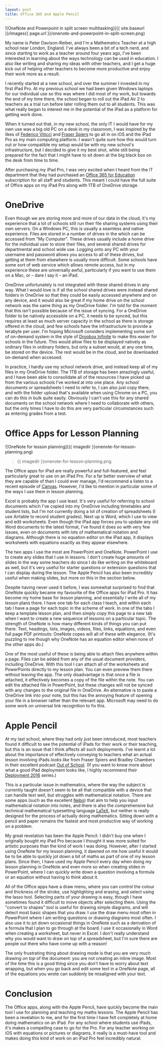 ```yaml
---
layout: post
title: Office 365 and Apple Pencil
---
```

![OneNote and Powerpoint in split screen multitasking]({{ site.baseurl }}/images{{ page.url }}/onenote-and-powerpoint-in-split-screen.png)

My name is Peter Davison-Reiber, and I'm a Mathematics Teacher at a high school near London, England. I've always been a bit of a tech nerd, and since starting to work as a teacher around four years ago, I've been interested in learning about the ways technology can be used in education. I also like writing and sharing my ideas with other teachers, and I get a huge kick out of helping other teachers to become more productive and enjoy their work more as a result.

I recently started at a new school, and over the summer I invested in my first iPad Pro. At my previous school we had been given Windows laptops for our individual use so this was where I did most of my work, but towards the end of my time there, the school began to roll out the iPad Air 2 to teachers as a trial run before later rolling them out to all students. This was what really began to interest me in the potential of the iPad as a platform for getting work done. 

When it turned out that, in my new school, the only IT I would have for my own use was a big old PC on a desk in my classroom, I was inspired by the likes of [Federico Viticci](https://www.macstories.net) and [Fraser Spiers](http://www.speirs.org/) to go all in on iOS and the iPad Pro as my main computing platform. I wasn't quite sure how this would turn out or how compatible my setup would be with my new school's infrastructure, but I decided to give it my best shot, while still being prepared for the fact that I might have to sit down at the big black box on the desk from time to time.

After purchasing my iPad Pro, I was very excited when I heard from the IT department that they had purchased an [Office 365 for Education](https://www.microsoft.com/en-gb/education/products/office/default.aspx) subscription for all staff and students. This meant I could have the full suite of Office apps on my iPad Pro along with 1TB of OneDrive storage. 


# OneDrive

Even though we are storing more and more of our data in the cloud, it's my experience that a lot of schools still run their file sharing systems using their own servers. On a Windows PC, this is usually a seamless and native experience. Files are stored in a number of drives in the which can be accessed from "My Computer". These drives usually include a home drive for the individual user to store their files, and several shared drives for departmental and school wide use. Logging onto any PC with your username and password allows you access to all of these drives, but getting at them from elsewhere is usually more difficult. Some schools have some sort of web service which allows remote access, but in my experience these are universally awful, particularly if you want to use them on a Mac, or – dare I say it – an iPad. 

OneDrive unfortunately is not integrated with these shared drives in any way. What I would love is if all the school shared drives were instead shared folders in OneDrive so that they could be easily accessed anywhere and on any device, and it would also be great if my home drive on the school network was the same thing as my OneDrive folder. I'm told for the moment that this isn't possible because of the issue of syncing. For a OneDrive folder to be natively accessible on a PC, it needs to be synced, but this requires at least as much server capacity in the school as there is storage offered in the cloud, and few schools have the infrastructure to provide a terabyte per user. I'm hoping Microsoft considers implementing some sort of on-demand system in the style of [Dropbox Infinite](https://blogs.dropbox.com/business/2016/04/announcing-project-infinite/) to make this easier for schools in the future. This would allow files to be displayed natively as ordinary files in ordinary folders, but only a subset would, at any one time, be stored on the device. The rest would be in the cloud, and be downloaded on-demand when accessed. 

In practice, I hardly use my school network drive, and instead keep all of my files in my OneDrive folder. The 1TB of storage has been amazingly useful, and I have been able to consolidate all of the resources I have picked up from the various schools I've worked at into one place. Any school documents or spreadsheets I need to refer to, I can also just copy there, and with the folder upload that's available when using Chrome on a PC, you can do this in bulk quite easily. Obviously I can't use this for any shared documents on the school network where I need to collaborate with others, but the only times I have to do this are very particular circumstances such as entering grades from a test. 


# Office Apps for Lesson Planning

![OneNote for lesson planning]({{ imagedir }}onenote-for-lesson-planning.png)
> {{ imagedir }}onenote-for-lesson-planning.png

The Office apps for iPad are really powerful and full-featured, and feel particularly great to use on an iPad Pro. For a far better overview of what they are capable of than I could ever manage, I'd recommend a listen to a recent episode of [Canvas](https://overcast.fm/+F1iINwGYU). However, I'd like to mention in particular some of the ways I use them in lesson planning. 

Excel is probably the app I use least. It's very useful for referring to school documents which I've copied into my OneDrive including timetables and student lists, but I'm not currently doing a lot of creation of spreadsheets (I use Airtable to record student grades). Next up is Word, which I use to view and edit worksheets. Even though the iPad app forces you to update any old Word documents to the latest format, I've found it does so with very few issues, even on documents with lots of mathematical notation and diagrams. Although there is no equation editor on the iPad app, it displays worksheets with equations exactly as they appear elsewhere. 

The two apps I use the most are PowerPoint and OneNote. PowerPoint I use to create any slides that I use in lessons. I don't create huge amounts of slides in the way some teachers do since I do like writing on the whiteboard as well, but it's very useful for starter questions or extension questions that I can display during the lesson. The Apple Pencil has also been incredibly useful when making slides, but more on this in the section below.

Despite having never used it before, I was somewhat surprised to find that OneNote quickly became my favourite of the Office apps for iPad Pro. It has become my home base for lesson planning, and essentially I write all of my lesson plans there. I have one tab for each class I teach, and within each tab I have a page for each topic in the scheme of work. In one of the tabs I keep a template lesson plan, and then simply copy this page to a new tab when I want to create a new sequence of lessons on a particular topic. The strength of OneNote is how many different kinds of things you can put there. Text, headings, lists, images, videos, files, links, equations, and even full page PDF printouts: OneNote copes will all of these with elegance. (It's puzzling to me though why OneNote has an equation editor when none of the other apps do.)

One of the most useful of these is being able to attach files anywhere within a page. Files can be added from any of the usual document providers, including OneDrive. With this tool I can attach all of the worksheets and PowerPoints directly to my lesson plan. You can even preview them there without leaving the app. The only disadvantage is that once a file is attached, it effectively becomes a copy of the file within the note. You can edit the attached file in PowerPoint, but these changes will not be synced with any changes to the original file in OneDrive. An alternative is to paste a OneDrive link into your note, but this has the annoying feature of opening your file in a browser rather than the relevant app. Microsoft may need to do some work on universal link recognition to fix this. 


# Apple Pencil

At my last school, where they had only just been introduced, most teachers found it difficult to see the potential of iPads for their work or their teaching, but this is an issue that I think affects all such deployments. I've learnt a lot about the importance of effectively conveying to teachers what an actual lesson involving iPads *looks like* from Fraser Spiers and Bradley Chambers in their excellent podcast [Out of School](https://outofschool.net/). (If you want to know more about what a good iPad deployment looks like, I highly recommend their [Deployment 2016](https://overcast.fm/+zV6cWzu4) series.) 

This is a particular issue in mathematics, where the way the subject is currently taught doesn't seem to be all that compatible with a device that can handle text well, but struggles with mathematical notation. There are some apps (such as the excellent [Nebo](https://appsto.re/gb/Qr8Ucb.i)) that aim to help you input mathematical notation into notes, and there is also the comprehensive but technical mathematical typesetting language [LaTeX](https://www.latex-project.org/), but neither is really designed for the process of actually doing mathematics. Sitting down with a pencil and paper remains the fastest and most productive way of working on a problem. 

My great revelation has been the Apple Pencil. I didn't buy one when I originally bought my iPad Pro because I thought it was more suited for artistic purposes than the kind of work I was doing. However, after I started using OneNote for my lesson planning, it dawned on me how useful it would be to be able to quickly jot down a bit of maths as part of one of my lesson plans. Since then, I have used my Apple Pencil every day when doing my lesson planning in OneNote and even more so when creating slides in PowerPoint, where I can quickly write down a question involving a formula or an equation without having to think about it. 

All of the Office apps have a draw menu, where you can control the colour and thickness of the stroke, use highlighting and erasing, and select using the lasso tool. Selecting parts of your drawing is easy, though I have sometimes found it difficult to move objects after selecting them. Using the "convert to shapes" tool is useful for drawing simple diagrams, and will detect most basic shapes that you draw. I use the draw menu most often in PowerPoint where I am writing questions or drawing diagrams most often. I also use it to jot down occasional things in OneNote such as a derivation of a formula that I plan to go through at the board. I use it occasionally in Word when creating a worksheet, but never in Excel. I don't really understand why you would want to draw on top of a spreadsheet, but I'm sure there are people out there who have come up with a reason!

The only frustrating thing about drawing mode is that you are very much drawing *on top* of the document: you are not creating an inline image. Most of the time this is a good thing since you don't have to worry about text wrapping, but when you go back and edit some text in a OneNote page, all of the equations you wrote can suddenly be misaligned with your text. 


# Conclusion

The Office apps, along with the Apple Pencil, have quickly become the main tool I use for planning and teaching my maths lessons. The Apple Pencil has been a revelation to me, and for the first time I have felt completely at home doing mathematics on an iPad. For any school where students use iPads, it's makes a compelling case to go for the Pro. For any teacher working on iOS with equations or pictures or diagrams, it really is a must-have tool and makes doing this kind of work on an iPad Pro feel incredibly natural. 